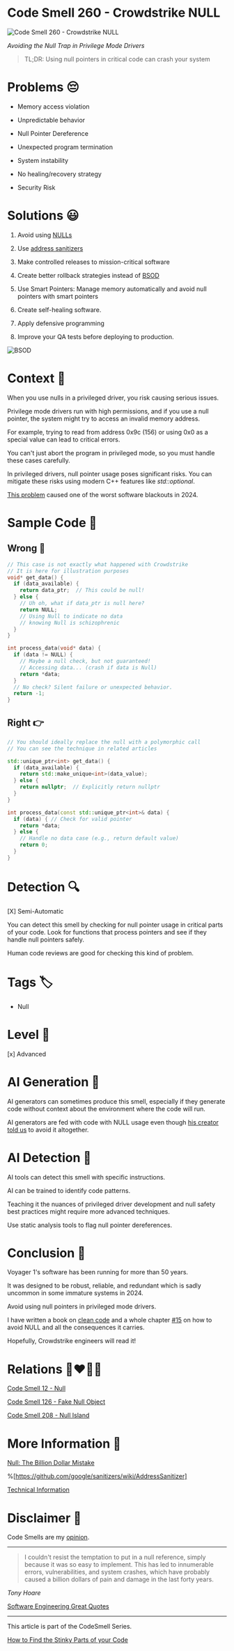 # Code Smell 260 - Crowdstrike NULL

![Code Smell 260 - Crowdstrike NULL](Code%20Smell%20260%20-%20Crowdstrike%20NULL.jpg)

*Avoiding the Null Trap in Privilege Mode Drivers*

> TL;DR: Using null pointers in critical code can crash your system

# Problems 😔 

* Memory access violation
    
* Unpredictable behavior
    
* Null Pointer Dereference

* Unexpected program termination

* System instability
    
* No healing/recovery strategy

* Security Risk
    
# Solutions 😃

1. Avoid using [NULLs](https://github.com/mcsee/Software-Design-Articles/tree/main/Articles/Theory/Null%20-%20The%20Billion%20Dollar%20Mistake/readme.md)
    
2. Use [address sanitizers](https://github.com/google/sanitizers/wiki/AddressSanitizer)
    
3. Make controlled releases to mission-critical software
    
4. Create better rollback strategies instead of [BSOD](https://en.wikipedia.org/wiki/Blue_screen_of_death)

5. Use Smart Pointers: Manage memory automatically and avoid null pointers with smart pointers
    
6. Create self-healing software.

7. Apply defensive programming

8. Improve your QA tests before deploying to production.
    
![BSOD](BSOD.jpg)

# Context 💬

When you use nulls in a privileged driver, you risk causing serious issues.

Privilege mode drivers run with high permissions, and if you use a null pointer, the system might try to access an invalid memory address.

For example, trying to read from address 0x9c (156) or using 0x0 as a special value can lead to critical errors.

You can't just abort the program in privileged mode, so you must handle these cases carefully.

In privileged drivers, null pointer usage poses significant risks. You can mitigate these risks using modern C++ features like *std::optional*.

[This problem](https://x.com/perpetualmaniac/status/1814376668095754753) caused one of the worst software blackouts in 2024.

# Sample Code 📖

## Wrong 🚫

<!-- [Gist Url](https://gist.github.com/mcsee/c908be6c215429cb57470523ba8505a3) -->

```cpp
// This case is not exactly what happened with Crowdstrike
// It is here for illustration purposes
void* get_data() {
  if (data_available) {
    return data_ptr;  // This could be null!
  } else {
    // Uh oh, what if data_ptr is null here?
    return NULL;  
    // Using Null to indicate no data
    // knowing Null is schizophrenic
  }
}

int process_data(void* data) {
  if (data != NULL) { 
    // Maybe a null check, but not guaranteed!
    // Accessing data... (crash if data is Null)
    return *data;
  }
  // No check? Silent failure or unexpected behavior.
  return -1;
}
```

## Right 👉

<!-- [Gist Url](https://gist.github.com/mcsee/3e37b7540276272fdf9fc594ef4f6225) -->

```cpp
// You should ideally replace the null with a polymorphic call
// You can see the technique in related articles

std::unique_ptr<int> get_data() { 
  if (data_available) {
    return std::make_unique<int>(data_value);
  } else {
    return nullptr;  // Explicitly return nullptr
  }
}

int process_data(const std::unique_ptr<int>& data) {
  if (data) { // Check for valid pointer
    return *data;
  } else {
    // Handle no data case (e.g., return default value)
    return 0;
  }
}
```

# Detection 🔍

[X] Semi-Automatic

You can detect this smell by checking for null pointer usage in critical parts of your code. Look for functions that process pointers and see if they handle null pointers safely.

Human code reviews are good for checking this kind of problem.

# Tags 🏷️

* Null
    
# Level 🔋

[x] Advanced

# AI Generation 🤖

AI generators can sometimes produce this smell, especially if they generate code without context about the environment where the code will run.

AI generators are fed with code with NULL usage even though [his creator told us](https://github.com/mcsee/Software-Design-Articles/tree/main/Articles/Theory/Null%20-%20The%20Billion%20Dollar%20Mistake/readme.md) to avoid it altogether.

# AI Detection 🥃

AI tools can detect this smell with specific instructions.

AI can be trained to identify code patterns.

Teaching it the nuances of privileged driver development and null safety best practices might require more advanced techniques.

Use static analysis tools to flag null pointer dereferences.

# Conclusion 🏁

Voyager 1's software has been running for more than 50 years.

It was designed to be robust, reliable, and redundant which is sadly uncommon in some immature systems in 2024.

Avoid using null pointers in privileged mode drivers.

I have written a book on [clean code](https://cleancodecookbook.com/) and a whole chapter [#15](https://learning.oreilly.com/library/view/clean-code-cookbook/9781098144715/ch15.html) on how to avoid NULL and all the consequences it carries.

Hopefully, Crowdstrike engineers will read it!

# Relations 👩‍❤️‍💋‍👨

[Code Smell 12 - Null](https://github.com/mcsee/Software-Design-Articles/tree/main/Articles/Code%20Smells/Code%20Smell%2012%20-%20Null/readme.md)

[Code Smell 126 - Fake Null Object](https://github.com/mcsee/Software-Design-Articles/tree/main/Articles/Code%20Smells/Code%20Smell%20126%20-%20Fake%20Null%20Object/readme.md)

[Code Smell 208 - Null Island](https://github.com/mcsee/Software-Design-Articles/tree/main/Articles/Code%20Smells/Code%20Smell%20208%20-%20Null%20Island/readme.md)

# More Information 📕

[Null: The Billion Dollar Mistake](https://github.com/mcsee/Software-Design-Articles/tree/main/Articles/Theory/Null%20-%20The%20Billion%20Dollar%20Mistake/readme.md)

%[https://github.com/google/sanitizers/wiki/AddressSanitizer]

[Technical Information](https://x.com/perpetualmaniac/status/1814376668095754753)

# Disclaimer 📘

Code Smells are my [opinion](https://github.com/mcsee/Software-Design-Articles/tree/main/Articles/Blogging/I%20Wrote%20More%20than%2090%20Articles%20on%202021%20Here%20is%20What%20I%20Learned/readme.md).

---

> I couldn't resist the temptation to put in a null reference, simply because it was so easy to implement. This has led to innumerable errors, vulnerabilities, and system crashes, which have probably caused a billion dollars of pain and damage in the last forty years.

_Tony Hoare_

[Software Engineering Great Quotes](https://github.com/mcsee/Software-Design-Articles/tree/main/Articles/Quotes/Software%20Engineering%20Great%20Quotes/readme.md)

---

This article is part of the CodeSmell Series.

[How to Find the Stinky Parts of your Code](https://github.com/mcsee/Software-Design-Articles/tree/main/Articles/Code%20Smells/How%20to%20Find%20the%20Stinky%20parts%20of%20your%20Code/readme.md)